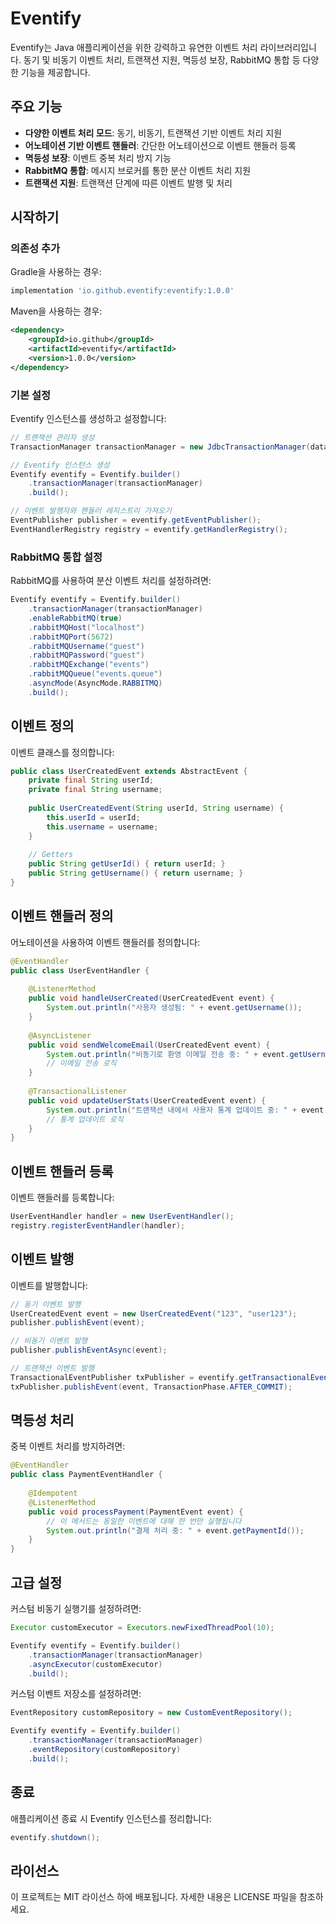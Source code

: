 # Eventify

Eventify는 Java 애플리케이션을 위한 강력하고 유연한 이벤트 처리 라이브러리입니다. 동기 및 비동기 이벤트 처리, 트랜잭션 지원, 멱등성 보장, RabbitMQ 통합 등 다양한 기능을 제공합니다.

## 주요 기능

- **다양한 이벤트 처리 모드**: 동기, 비동기, 트랜잭션 기반 이벤트 처리 지원
- **어노테이션 기반 이벤트 핸들러**: 간단한 어노테이션으로 이벤트 핸들러 등록
- **멱등성 보장**: 이벤트 중복 처리 방지 기능
- **RabbitMQ 통합**: 메시지 브로커를 통한 분산 이벤트 처리 지원
- **트랜잭션 지원**: 트랜잭션 단계에 따른 이벤트 발행 및 처리

## 시작하기

### 의존성 추가

Gradle을 사용하는 경우:

```gradle
implementation 'io.github.eventify:eventify:1.0.0'
```

Maven을 사용하는 경우:

```xml
<dependency>
    <groupId>io.github</groupId>
    <artifactId>eventify</artifactId>
    <version>1.0.0</version>
</dependency>
```

### 기본 설정

Eventify 인스턴스를 생성하고 설정합니다:

```java
// 트랜잭션 관리자 생성
TransactionManager transactionManager = new JdbcTransactionManager(dataSource);

// Eventify 인스턴스 생성
Eventify eventify = Eventify.builder()
    .transactionManager(transactionManager)
    .build();

// 이벤트 발행자와 핸들러 레지스트리 가져오기
EventPublisher publisher = eventify.getEventPublisher();
EventHandlerRegistry registry = eventify.getHandlerRegistry();
```

### RabbitMQ 통합 설정

RabbitMQ를 사용하여 분산 이벤트 처리를 설정하려면:

```java
Eventify eventify = Eventify.builder()
    .transactionManager(transactionManager)
    .enableRabbitMQ(true)
    .rabbitMQHost("localhost")
    .rabbitMQPort(5672)
    .rabbitMQUsername("guest")
    .rabbitMQPassword("guest")
    .rabbitMQExchange("events")
    .rabbitMQQueue("events.queue")
    .asyncMode(AsyncMode.RABBITMQ)
    .build();
```

## 이벤트 정의

이벤트 클래스를 정의합니다:

```java
public class UserCreatedEvent extends AbstractEvent {
    private final String userId;
    private final String username;
    
    public UserCreatedEvent(String userId, String username) {
        this.userId = userId;
        this.username = username;
    }
    
    // Getters
    public String getUserId() { return userId; }
    public String getUsername() { return username; }
}
```

## 이벤트 핸들러 정의

어노테이션을 사용하여 이벤트 핸들러를 정의합니다:

```java
@EventHandler
public class UserEventHandler {
    
    @ListenerMethod
    public void handleUserCreated(UserCreatedEvent event) {
        System.out.println("사용자 생성됨: " + event.getUsername());
    }
    
    @AsyncListener
    public void sendWelcomeEmail(UserCreatedEvent event) {
        System.out.println("비동기로 환영 이메일 전송 중: " + event.getUsername());
        // 이메일 전송 로직
    }
    
    @TransactionalListener
    public void updateUserStats(UserCreatedEvent event) {
        System.out.println("트랜잭션 내에서 사용자 통계 업데이트 중: " + event.getUsername());
        // 통계 업데이트 로직
    }
}
```

## 이벤트 핸들러 등록

이벤트 핸들러를 등록합니다:

```java
UserEventHandler handler = new UserEventHandler();
registry.registerEventHandler(handler);
```

## 이벤트 발행

이벤트를 발행합니다:

```java
// 동기 이벤트 발행
UserCreatedEvent event = new UserCreatedEvent("123", "user123");
publisher.publishEvent(event);

// 비동기 이벤트 발행
publisher.publishEventAsync(event);

// 트랜잭션 이벤트 발행
TransactionalEventPublisher txPublisher = eventify.getTransactionalEventPublisher();
txPublisher.publishEvent(event, TransactionPhase.AFTER_COMMIT);
```

## 멱등성 처리

중복 이벤트 처리를 방지하려면:

```java
@EventHandler
public class PaymentEventHandler {
    
    @Idempotent
    @ListenerMethod
    public void processPayment(PaymentEvent event) {
        // 이 메서드는 동일한 이벤트에 대해 한 번만 실행됩니다
        System.out.println("결제 처리 중: " + event.getPaymentId());
    }
}
```

## 고급 설정

커스텀 비동기 실행기를 설정하려면:

```java
Executor customExecutor = Executors.newFixedThreadPool(10);

Eventify eventify = Eventify.builder()
    .transactionManager(transactionManager)
    .asyncExecutor(customExecutor)
    .build();
```

커스텀 이벤트 저장소를 설정하려면:

```java
EventRepository customRepository = new CustomEventRepository();

Eventify eventify = Eventify.builder()
    .transactionManager(transactionManager)
    .eventRepository(customRepository)
    .build();
```

## 종료

애플리케이션 종료 시 Eventify 인스턴스를 정리합니다:

```java
eventify.shutdown();
```

## 라이선스

이 프로젝트는 MIT 라이선스 하에 배포됩니다. 자세한 내용은 LICENSE 파일을 참조하세요.